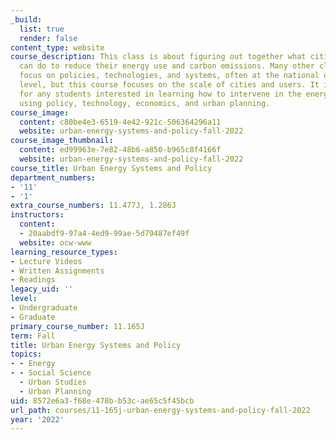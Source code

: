 ```yaml
---
_build:
  list: true
  render: false
content_type: website
course_description: This class is about figuring out together what cities and users
  can do to reduce their energy use and carbon emissions. Many other classes at MIT
  focus on policies, technologies, and systems, often at the national or international
  level, but this course focuses on the scale of cities and users. It is designed
  for any students interested in learning how to intervene in the energy use of cities
  using policy, technology, economics, and urban planning.
course_image:
  content: c80be4e3-6519-4e42-921c-506364296a11
  website: urban-energy-systems-and-policy-fall-2022
course_image_thumbnail:
  content: ed99963e-7e82-48b6-a850-b965c8f4166f
  website: urban-energy-systems-and-policy-fall-2022
course_title: Urban Energy Systems and Policy
department_numbers:
- '11'
- '1'
extra_course_numbers: 11.477J, 1.286J
instructors:
  content:
  - 20aabdf9-97a4-4ed9-99ae-5d79487ef49f
  website: ocw-www
learning_resource_types:
- Lecture Videos
- Written Assignments
- Readings
legacy_uid: ''
level:
- Undergraduate
- Graduate
primary_course_number: 11.165J
term: Fall
title: Urban Energy Systems and Policy
topics:
- - Energy
- - Social Science
  - Urban Studies
  - Urban Planning
uid: 8572e6a3-f68e-478b-b53c-ae65c5f45bcb
url_path: courses/11-165j-urban-energy-systems-and-policy-fall-2022
year: '2022'
---
```

